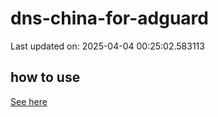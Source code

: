 # dns-china-for-adguard

Last updated on: 2025-04-04 00:25:02.583113

## how to use

[See here](https://github.com/AdguardTeam/AdGuardHome/wiki/Configuration#upstreams-from-file)